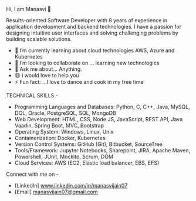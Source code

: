 Hi, I am Manasvi 👋

Results-oriented Software Developer with 8 years of experience in application development and backend technologies. 
I have a passion for designing intuitive user interfaces and solving challenging problems by building scalable solutions.

- 🌱 I’m currently learning about cloud technologies AWS, Azure and Kubernetes
- 👯 I’m looking to collaborate on ... learning new technologies 
- 💬 Ask me about... Anything.
- 😄  I would love to help you
- ⚡ Fun fact: ...I love to dance and cook in my free time

TECHNICAL SKILLS -
- Programming Languages and Databases: Python, C, C++, Java, MySQL, DQL, Oracle, PostgreSQL, SQL, MongoDB
- Web Development: HTML, CSS, Node JS, JavaScript, REST API, Java Vaadin, Spring Boot, MVC, Bootstrap
- Operating System: Windows, Linux, Unix
- Containerization: Docker, Kubernetes
- Version Control Systems: GitHub (Git), Bitbucket, SourceTree
- Tools/Framework: Jupyter Notebooks, Sharepoint, JIRA, Apache Maven, Powershell, JUnit, Mockito, Scrum, DOM
- Cloud Services: AWS (EC2, Elastic load balancer, EBS, EFS)

Connect with me on - 
- [LinkedIn]  www.linkedin.com/in/manasvijain07
- [Email]     manasvijain07@gmail.com
